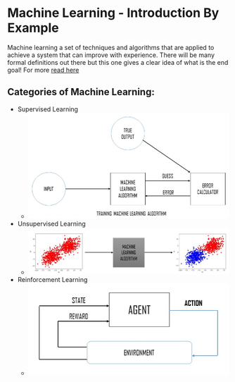 # Machine Learning - Introduction By Example
Machine learning a set of techniques and algorithms that are applied to achieve a system that can improve with experience. 
There will be many formal definitions out there but this one gives a clear idea of what is the end goal!
For more [read here](http://predictiveprogrammer.com/machine-learning-introduction-by-example/)

## Categories of Machine Learning:
* Supervised Learning
  * ![Training Supervised Algorithm](/images/training.gif)
* Unsupervised Learning
  * ![Clustering](/images/unsupervised.jpg)
* Reinforcement Learning
  * ![RL](/images/rl.gif)

